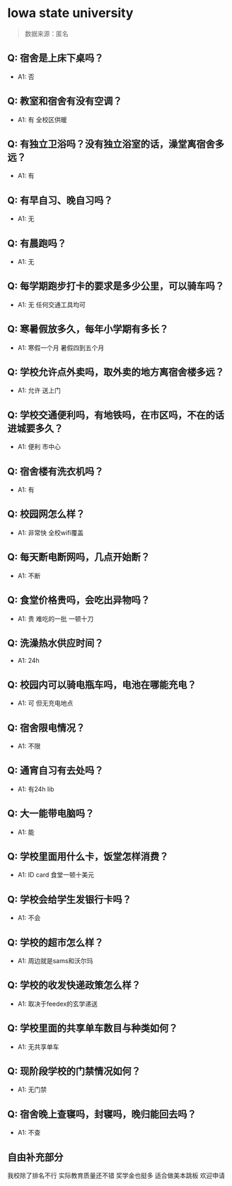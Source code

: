 # Iowa state university

> 数据来源：匿名

## Q: 宿舍是上床下桌吗？

- A1: 否

## Q: 教室和宿舍有没有空调？

- A1: 有 全校区供暖

## Q: 有独立卫浴吗？没有独立浴室的话，澡堂离宿舍多远？

- A1: 有

## Q: 有早自习、晚自习吗？

- A1: 无

## Q: 有晨跑吗？

- A1: 无

## Q: 每学期跑步打卡的要求是多少公里，可以骑车吗？

- A1: 无 任何交通工具均可

## Q: 寒暑假放多久，每年小学期有多长？

- A1: 寒假一个月 暑假四到五个月

## Q: 学校允许点外卖吗，取外卖的地方离宿舍楼多远？

- A1: 允许 送上门

## Q: 学校交通便利吗，有地铁吗，在市区吗，不在的话进城要多久？

- A1: 便利 市中心

## Q: 宿舍楼有洗衣机吗？

- A1: 有

## Q: 校园网怎么样？

- A1: 非常快 全校wifi覆盖

## Q: 每天断电断网吗，几点开始断？

- A1: 不断

## Q: 食堂价格贵吗，会吃出异物吗？

- A1: 贵 难吃的一批 一顿十刀

## Q: 洗澡热水供应时间？

- A1: 24h

## Q: 校园内可以骑电瓶车吗，电池在哪能充电？

- A1: 可 但无充电地点

## Q: 宿舍限电情况？

- A1: 不限

## Q: 通宵自习有去处吗？

- A1: 有24h lib

## Q: 大一能带电脑吗？

- A1: 能

## Q: 学校里面用什么卡，饭堂怎样消费？

- A1: ID card 食堂一顿十美元

## Q: 学校会给学生发银行卡吗？

- A1: 不会

## Q: 学校的超市怎么样？

- A1: 周边就是sams和沃尔玛

## Q: 学校的收发快递政策怎么样？

- A1: 取决于feedex的玄学递送

## Q: 学校里面的共享单车数目与种类如何？

- A1: 无共享单车

## Q: 现阶段学校的门禁情况如何？

- A1: 无门禁

## Q: 宿舍晚上查寝吗，封寝吗，晚归能回去吗？

- A1: 不查

## 自由补充部分

我校除了排名不行 实际教育质量还不错 奖学金也挺多 适合做美本跳板 欢迎申请